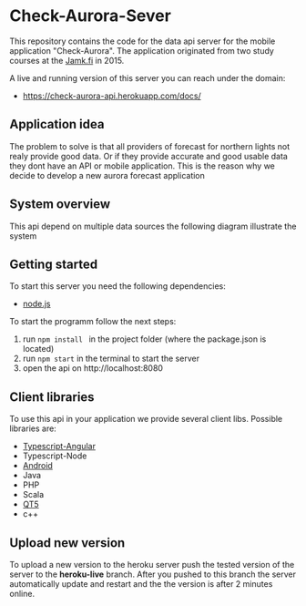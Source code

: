 # Check-Aurora-Sever
This repository contains the code for the data api server for the mobile application "Check-Aurora". 
The application originated from two study courses at the [Jamk.fi](http://jamk.fi) in 2015.

A live and running version of this server you can reach under the domain: 
 * https://check-aurora-api.herokuapp.com/docs/
 

## Application idea 
The problem to solve is that all providers of forecast for northern lights not realy provide good data. Or if they provide accurate and good usable data they dont have an API or mobile application. 
This is the reason why we decide to develop a new aurora forecast application 

## System overview 
This api depend on multiple data sources the following diagram illustrate the system 


## Getting started 

To start this server you need the following dependencies: 
 
 * [node.js](http://nodejs.org)

To start the programm follow the next steps: 

1. run ```npm install ``` in the project folder (where the package.json is located)
2. run  ``` npm start ```  in the terminal to start the server 
3. open the api on http://localhost:8080

## Client libraries
To use this api in your application we provide several client libs. 
Possible libraries are: 

* [Typescript-Angular](./aurora-api/clients/typescript-angular.zip?raw=true)
* Typescript-Node 
* [Android](./aurora-api/clients/android.zip?raw=true)
* Java 
* PHP 
* Scala 
* [QT5](./aurora-api/clients/qt5.zip?raw=true) 
* c++ 

## Upload new version 
To upload a new version to the heroku server push the tested version of the server to the **heroku-live** branch. 
After you pushed to this branch the server automatically update and restart and the the version is after 2 minutes online. 



